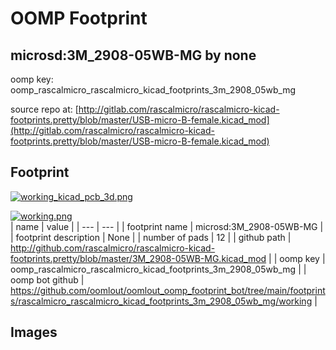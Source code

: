 # OOMP Footprint  
## microsd:3M_2908-05WB-MG  by none  
  
oomp key: oomp_rascalmicro_rascalmicro_kicad_footprints_3m_2908_05wb_mg  
  
source repo at: [http://gitlab.com/rascalmicro/rascalmicro-kicad-footprints.pretty/blob/master/USB-micro-B-female.kicad_mod](http://gitlab.com/rascalmicro/rascalmicro-kicad-footprints.pretty/blob/master/USB-micro-B-female.kicad_mod)  
## Footprint  
  
[![working_kicad_pcb_3d.png](working_kicad_pcb_3d_600.png)](working_kicad_pcb_3d.png)  
  
[![working.png](working_600.png)](working.png)  
| name | value | 
| --- | --- | 
| footprint name | microsd:3M_2908-05WB-MG | 
| footprint description | None | 
| number of pads | 12 | 
| github path | http://github.com/rascalmicro/rascalmicro-kicad-footprints.pretty/blob/master/3M_2908-05WB-MG.kicad_mod | 
| oomp key | oomp_rascalmicro_rascalmicro_kicad_footprints_3m_2908_05wb_mg | 
| oomp bot github | https://github.com/oomlout/oomlout_oomp_footprint_bot/tree/main/footprints/rascalmicro_rascalmicro_kicad_footprints_3m_2908_05wb_mg/working | 
## Images  
